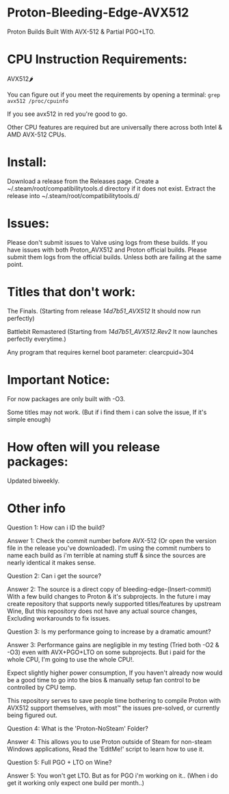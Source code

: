 # Proton-Bleeding-Edge-AVX512
Proton Builds Built With AVX-512 &amp; Partial PGO+LTO.


# CPU Instruction Requirements:
AVX512🌶️

You can figure out if you meet the requirements by opening a terminal:   `grep avx512 /proc/cpuinfo`

If you see avx512 in red you're good to go.

Other CPU features are required but are universally there across both Intel & AMD AVX-512 CPUs.

# Install:

Download a release from the Releases page.
Create a ~/.steam/root/compatibilitytools.d directory if it does not exist.
Extract the release into ~/.steam/root/compatibilitytools.d/

# Issues:
Please don't submit issues to Valve using logs from these builds. If you have issues with both Proton_AVX512 and Proton official builds. Please submit them logs from the official builds. Unless both are failing at the same point.


# Titles that don't work:
The Finals. (Starting from release _14d7b51_AVX512_ It should now run perfectly)

Battlebit Remastered (Starting from _14d7b51_AVX512.Rev2_ It now launches perfectly everytime.)

Any program that requires kernel boot parameter: clearcpuid=304

# Important Notice:
For now packages are only built with -O3.

Some titles may not work. (But if i find them i can solve the issue, If it's simple enough)

# How often will you release packages:
Updated biweekly.

# Other info

Question 1: How can i ID the build?

Answer 1: Check the commit number before AVX-512 (Or open the version file in the release you've downloaded).
I'm using the commit numbers to name each build as i'm terrible at naming stuff & since the sources are nearly identical it makes sense.


Question 2: Can i get the source?

Answer 2: The source is a direct copy of bleeding-edge-(Insert-commit) With a few build changes to Proton & it's subprojects. In the future i may create repository that supports newly supported titles/features by upstream Wine, But this repository does not have any actual source changes, Excluding workarounds to fix issues.


Question 3: Is my performance going to increase by a dramatic amount?

Answer 3: Performance gains are negligible in my testing (Tried both -O2 & -O3) even with AVX+PGO+LTO on some subprojects. But i paid for the whole CPU, I'm going to use the whole CPU!. 

Expect slightly higher power consumption, If you haven't already now would be a good time to go into the bios & manually setup fan control to be controlled by CPU temp. 

This repository serves to save people time bothering to compile Proton with AVX512 support themselves, with most™️ the issues pre-solved, or currently being figured out.


Question 4: What is the 'Proton-NoSteam' Folder?

Answer 4: This allows you to use Proton outside of Steam for non-steam Windows applications, Read the 'EditMe!' script to learn how to use it.


Question 5: Full PGO + LTO on Wine?

Answer 5: You won't get LTO. But as for PGO i'm working on it.. (When i do get it working only expect one build per month..)
